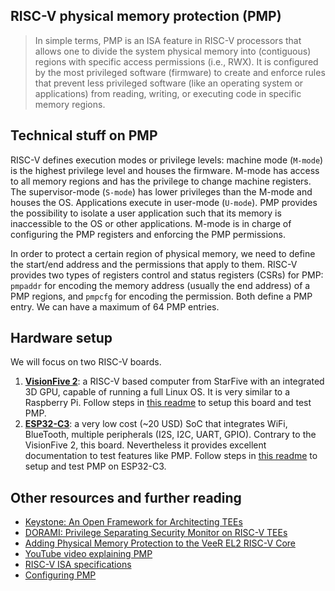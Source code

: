 ## RISC-V physical memory protection (PMP)
> In simple terms, PMP is an ISA feature in RISC-V processors that allows one to divide the system physical memory into (contiguous) regions with specific access permissions (i.e., RWX). It is configured by the most privileged software (firmware) to create and enforce rules that prevent less privileged software (like an operating system or applications) from reading, writing, or executing code in specific memory regions. 


## Technical stuff on PMP
RISC-V defines execution modes or privilege levels: machine mode (`M-mode`) is the highest privilege level and houses the firmware. M-mode has access to all memory regions and has the privilege to change machine registers. The supervisor-mode (`S-mode`) has lower privileges than the M-mode and houses the OS. Applications execute in user-mode (`U-mode`). PMP provides the possibility to isolate a user application such that its memory is inaccessible to the OS or other applications. M-mode is in charge of configuring the PMP registers and enforcing the PMP permissions.

In order to protect a certain region of physical memory, we need to define the start/end address and the permissions that apply to them. RISC-V provides two types of registers control and status registers (CSRs) for PMP: `pmpaddr` for encoding the memory address (usually the end address) of a PMP regions, and `pmpcfg` for encoding the permission. Both define a PMP entry. We can have a maximum of 64 PMP entries.



## Hardware setup
We will focus on two RISC-V boards.
1. **[VisionFive 2]((https://doc-en.rvspace.org/VisionFive2/PDF/VisionFive2_QSG.pdf))**: a RISC-V based computer from StarFive with an integrated 3D GPU, capable of running a full Linux OS. It is very similar to a Raspberry Pi. Follow steps in [this readme](./visionfive2.md) to setup this board and test PMP.
2. **[ESP32-C3](https://docs.espressif.com/projects/esp-idf/en/latest/esp32c3/get-started/index.html)**: a very low cost (~20 USD) SoC that integrates WiFi, BlueTooth, multiple peripherals (I2S, I2C, UART, GPIO). Contrary to the VisionFive 2, this board. Nevertheless it provides excellent documentation to test features like PMP. Follow steps in [this readme](./esp32-c3.md) to setup and test PMP on ESP32-C3.





## Other resources and further reading

- [Keystone: An Open Framework for Architecting TEEs](https://arxiv.org/pdf/1907.10119)
- [DORAMI: Privilege Separating Security Monitor on RISC-V TEEs](https://www.usenix.org/system/files/usenixsecurity25-kuhne.pdf)
- [Adding Physical Memory Protection to the VeeR EL2 RISC-V Core](https://riscv.org/blog/2024/03/adding-physical-memory-protection-to-the-veer-el2-risc-v-core-2/)
- [YouTube video explaining PMP](https://www.youtube.com/watch?v=86kIwpPDsOU)
- [RISC-V ISA specifications](https://riscv.org/specifications/ratified/)
- [Configuring PMP](https://www.youtube.com/watch?v=cWlEKpCtjes)